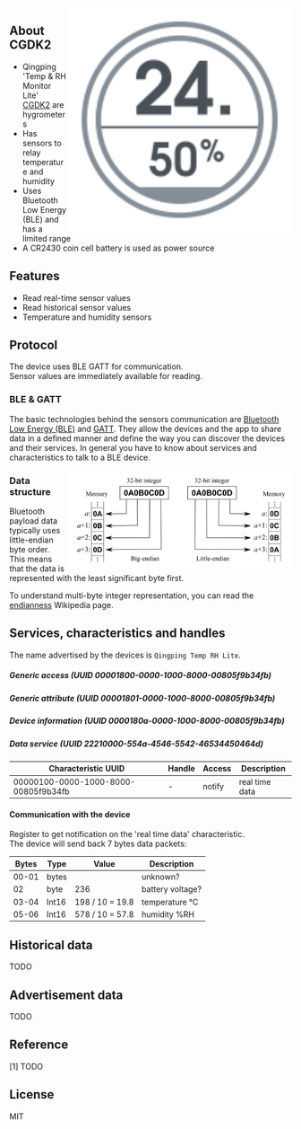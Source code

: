 
<img src="hygrotemp_cgdk2.svg" width="400px" alt="Temp and RH Monitor Lite" align="right" />

## About CGDK2

* Qingping 'Temp & RH Monitor Lite' [CGDK2](https://www.qingping.co/temp-rh-monitor-lite/overview) are hygrometers
* Has sensors to relay temperature and humidity
* Uses Bluetooth Low Energy (BLE) and has a limited range
* A CR2430 coin cell battery is used as power source

## Features

* Read real-time sensor values
* Read historical sensor values
* Temperature and humidity sensors

## Protocol

The device uses BLE GATT for communication.  
Sensor values are immediately available for reading.  

### BLE & GATT

The basic technologies behind the sensors communication are [Bluetooth Low Energy (BLE)](https://en.wikipedia.org/wiki/Bluetooth_Low_Energy) and [GATT](https://www.bluetooth.com/specifications/gatt).
They allow the devices and the app to share data in a defined manner and define the way you can discover the devices and their services.
In general you have to know about services and characteristics to talk to a BLE device.

<img src="endianness.png" width="400px" alt="Endianness" align="right" />

### Data structure

Bluetooth payload data typically uses little-endian byte order.  
This means that the data is represented with the least significant byte first.  

To understand multi-byte integer representation, you can read the [endianness](https://en.wikipedia.org/wiki/Endianness) Wikipedia page.

## Services, characteristics and handles

The name advertised by the devices is `Qingping Temp RH Lite`.  

##### Generic access (UUID 00001800-0000-1000-8000-00805f9b34fb)

##### Generic attribute (UUID 00001801-0000-1000-8000-00805f9b34fb)

##### Device information (UUID 0000180a-0000-1000-8000-00805f9b34fb)

##### Data service (UUID 22210000-554a-4546-5542-46534450464d)

| Characteristic UUID                  | Handle | Access      | Description                     |
| ------------------------------------ | ------ | ----------- | ------------------------------- |
| 00000100-0000-1000-8000-00805f9b34fb | -      | notify      | real time data                  |

#### Communication with the device

Register to get notification on the 'real time data' characteristic.  
The device will send back 7 bytes data packets:  

| Bytes | Type      | Value                 | Description           |
| ----- | --------- | --------------------- | --------------------- |
| 00-01 | bytes     |                       | unknown?              |
| 02    | byte      | 236                   | battery voltage?      |
| 03-04 | Int16     | 198 / 10 = 19.8       | temperature °C        |
| 05-06 | Int16     | 578 / 10 = 57.8       | humidity %RH          |

## Historical data

TODO

## Advertisement data

TODO

## Reference

[1] TODO

## License

MIT
